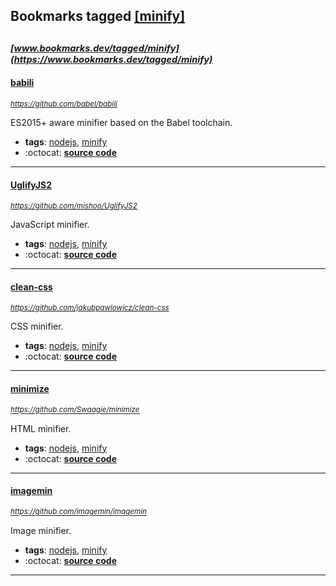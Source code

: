 ## Bookmarks tagged [[minify]](https://www.bookmarks.dev?q=[minify])

_<sup><sup>[www.bookmarks.dev/tagged/minify](https://www.bookmarks.dev/tagged/minify)</sup></sup>_
---
#### [babili](https://github.com/babel/babili)
_<sup>https://github.com/babel/babili</sup>_

ES2015+ aware minifier based on the Babel toolchain.
* **tags**: [nodejs](../tagged/nodejs.md), [minify](../tagged/minify.md)
* :octocat: **[source code](https://github.com/babel/babili)**
---
#### [UglifyJS2](https://github.com/mishoo/UglifyJS2)
_<sup>https://github.com/mishoo/UglifyJS2</sup>_

JavaScript minifier.
* **tags**: [nodejs](../tagged/nodejs.md), [minify](../tagged/minify.md)
* :octocat: **[source code](https://github.com/mishoo/UglifyJS2)**
---
#### [clean-css](https://github.com/jakubpawlowicz/clean-css)
_<sup>https://github.com/jakubpawlowicz/clean-css</sup>_

CSS minifier.
* **tags**: [nodejs](../tagged/nodejs.md), [minify](../tagged/minify.md)
* :octocat: **[source code](https://github.com/jakubpawlowicz/clean-css)**
---
#### [minimize](https://github.com/Swaagie/minimize)
_<sup>https://github.com/Swaagie/minimize</sup>_

HTML minifier.
* **tags**: [nodejs](../tagged/nodejs.md), [minify](../tagged/minify.md)
* :octocat: **[source code](https://github.com/Swaagie/minimize)**
---
#### [imagemin](https://github.com/imagemin/imagemin)
_<sup>https://github.com/imagemin/imagemin</sup>_

Image minifier.
* **tags**: [nodejs](../tagged/nodejs.md), [minify](../tagged/minify.md)
* :octocat: **[source code](https://github.com/imagemin/imagemin)**
---
